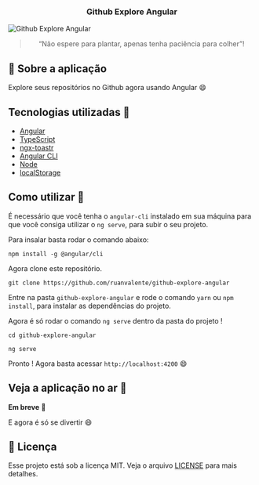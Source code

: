 <h3 align="center">
  Github Explore Angular
</h3>

<img src="https://i.postimg.cc/Jzp2T7Fs/screen.png" alt="Github Explore Angular"/>

<blockquote align="center">“Não espere para plantar, apenas tenha paciência para colher”!</blockquote>

## :rocket: Sobre a aplicação

Explore seus repositórios no Github agora usando Angular :smile:

## Tecnologias utilizadas :memo:

- [Angular](https://angular.io)
- [TypeScript](https://www.typescriptlang.org)
- [ngx-toastr](https://ngx-toastr.vercel.app)
- [Angular CLI](https://cli.angular.io)
- [Node](https://nodejs.org/en/)
- [localStorage](https://developer.mozilla.org/en-US/docs/Web/API/Window/localStorage)

## Como utilizar 🤔

É necessário que você tenha o `angular-cli` instalado em sua máquina para que você consiga utilizar o `ng serve`, para subir o seu projeto.

Para insalar basta rodar o comando abaixo:

```
npm install -g @angular/cli
```

Agora clone este repositório.

```
git clone https://github.com/ruanvalente/github-explore-angular
```

Entre na pasta `github-explore-angular` e rode o comando `yarn` ou `npm install`, para instalar as dependências do projeto.

Agora é só rodar o comando `ng serve` dentro da pasta do projeto !

```
cd github-explore-angular

ng serve
```

Pronto ! Agora basta acessar `http://localhost:4200` :smile:

## Veja a aplicação no ar :tada:

**Em breve** 🤫

E agora é só se divertir :smile:

## :memo: Licença

Esse projeto está sob a licença MIT. Veja o arquivo [LICENSE](LICENSE) para mais detalhes.
